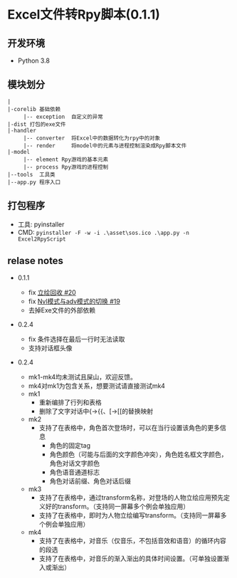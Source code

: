 # Excel文件转Rpy脚本(0.1.1)

## 开发环境
- Python 3.8

## 模块划分
```
|
|-corelib 基础依赖
     |-- exception  自定义的异常
|-dist 打包的exe文件
|-handler
     |-- converter  将Excel中的数据转化为rpy中的对象
     |-- render     将model中的元素与进程控制渲染成Rpy脚本文件
|-model
     |-- element Rpy游戏的基本元素
     |-- process Rpy游戏的进程控制
|--tools  工具类
|--app.py 程序入口
```


## 打包程序
- 工具: pyinstaller  
- CMD: `pyinstaller -F -w -i .\asset\sos.ico .\app.py -n Excel2RpyScript`

## relase notes
- 0.1.1
    - fix [立绘回收 #20](https://github.com/HaruhiFanClub/Excel2RpyScript/issues/20)
    - fix [Nvl模式与adv模式的切换 #19](https://github.com/HaruhiFanClub/Excel2RpyScript/issues/19)
    - 去掉Exe文件的外部依赖

- 0.2.4
    - fix 条件选择在最后一行时无法读取
    - 支持对话框头像
  
- 0.2.4
    - mk1-mk4均未测试且屎山，欢迎反馈。
    - mk4对mk1为包含关系，想要测试请直接测试mk4
    - mk1
        - 重新编排了行列和表格
        - 删除了文字对话中{->{{、[->[[的替换映射
    - mk2
        - 支持了在表格中，角色首次登场时，可以在当行设置该角色的更多信息
          - 角色的固定tag
          - 角色颜色（可能与后面的文字颜色冲突），角色姓名框文字颜色，角色对话文字颜色
          - 角色语音通道标志
          - 角色对话前缀、角色对话后缀
    - mk3
        - 支持了在表格中，通过transform名称，对登场的人物立绘应用预先定义好的transform。（支持同一屏幕多个例会单独应用）
        - 支持了在表格中，即时为人物立绘编写transform。（支持同一屏幕多个例会单独应用）
    - mk4
        - 支持了在表格中，对音乐（仅音乐，不包括音效和语音）的循环内容的段选
        - 支持了在表格中，对音乐的渐入渐出的具体时间设置。（可单独设置渐入或渐出）